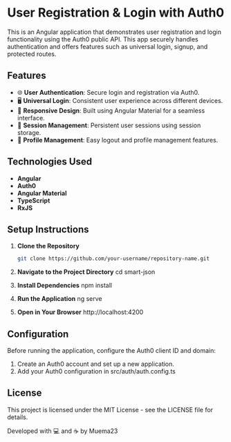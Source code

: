 # User Registration & Login with Auth0


This is an Angular application that demonstrates user registration and login functionality using the Auth0 public API. This app securely handles authentication and offers features such as universal login, signup, and protected routes.

## Features
- 🌐 **User Authentication**: Secure login and registration via Auth0.
- 🖥️ **Universal Login**: Consistent user experience across different devices.
- 📱 **Responsive Design**: Built using Angular Material for a seamless interface.
- 💾 **Session Management**: Persistent user sessions using session storage.
- 🔐 **Profile Management**: Easy logout and profile management features.

## Technologies Used
- **Angular**
- **Auth0**
- **Angular Material**
- **TypeScript**
- **RxJS**

## Setup Instructions

1. **Clone the Repository**
   ```bash
   git clone https://github.com/your-username/repository-name.git

2. **Navigate to the Project Directory**
   cd smart-json

3. **Install Dependencies**
   npm install

4. **Run the Application**
   ng serve

5. **Open in Your Browser**
   http://localhost:4200

## Configuration
Before running the application, configure the Auth0 client ID and domain:

1. Create an Auth0 account and set up a new application.
2. Add your Auth0 configuration in src/auth/auth.config.ts   

## License
This project is licensed under the MIT License - see the LICENSE file for details.

Developed with 💻 and ☕ by Muema23
